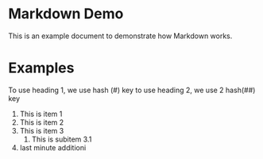 # Markdown Demo
This is an example document to demonstrate how Markdown works.


# Examples
To use heading 1, we use hash (#) key
to use heading 2, we use 2 hash(##) key

1. This is item 1
2. This is item 2
3. This is item 3
    1. This is subitem 3.1
4. last minute additioni